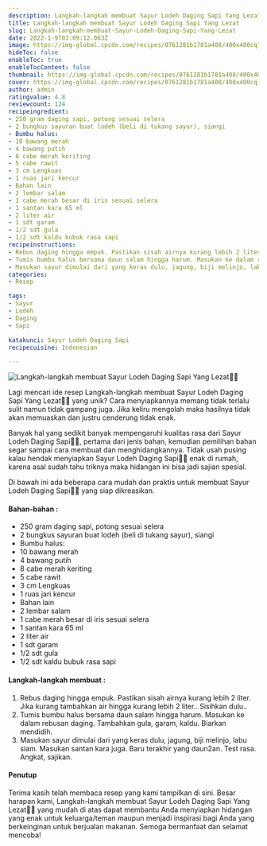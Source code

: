 ```yaml
---
description: Langkah-langkah membuat Sayur Lodeh Daging Sapi Yang Lezat"
title: Langkah-langkah membuat Sayur Lodeh Daging Sapi Yang Lezat
slug: Langkah-langkah-membuat-Sayur-Lodeh-Daging-Sapi-Yang-Lezat
date: 2022-1-9T03:09:12.063Z
image: https://img-global.cpcdn.com/recipes/0761281b1781a408/400x400cq70/photo.jpg
hideToc: false
enableToc: true
enableTocContent: false
thumbnail: https://img-global.cpcdn.com/recipes/0761281b1781a408/400x400cq70/photo.jpg
cover: https://img-global.cpcdn.com/recipes/0761281b1781a408/400x400cq70/photo.jpg
author: admin
ratingvalue: 4.8
reviewcount: 124
recipeingredient:
- 250 gram daging sapi, potong sesuai selera
- 2 bungkus sayuran buat lodeh (beli di tukang sayur), siangi
- Bumbu halus:
- 10 bawang merah
- 4 bawang putih
- 8 cabe merah keriting
- 5 cabe rawit
- 3 cm Lengkuas
- 1 ruas jari kencur
- Bahan lain
- 2 lembar salam
- 1 cabe merah besar di iris sesuai selera
- 1 santan kara 65 ml
- 2 liter air
- 1 sdt garam
- 1/2 sdt gula
- 1/2 sdt kaldu bubuk rasa sapi
recipeinstructions:
- Rebus daging hingga empuk. Pastikan sisah airnya kurang lebih 2 liter. Jika kurang tambahkan air hingga kurang lebih 2 liter.. Sisihkan dulu..
- Tumis bumbu halus bersama daun salam hingga harum. Masukan ke dalam rebusan daging. Tambahkan gula, garam, kaldu. Biarkan mendidih.
- Masukan sayur dimulai dari yang keras dulu, jagung, biji melinjo, labu siam. Masukan santan kara juga. Baru terakhir yang daun2an. Test rasa. Angkat, sajikan.
categories:
- Resep

tags:
- Sayur
- Lodeh
- Daging
- Sapi

katakunci: Sayur Lodeh Daging Sapi
recipecuisine: Indonesian

---
```


![Langkah-langkah membuat Sayur Lodeh Daging Sapi Yang Lezat👩‍🍳](https://img-global.cpcdn.com/recipes/0761281b1781a408/400x400cq70/photo.jpg)

Lagi mencari ide resep Langkah-langkah membuat Sayur Lodeh Daging Sapi Yang Lezat👩‍🍳 yang unik? Cara menyiapkannya memang tidak terlalu sulit namun tidak gampang juga. Jika keliru mengolah maka hasilnya tidak akan memuaskan dan justru cenderung tidak enak.

Banyak hal yang sedikit banyak mempengaruhi kualitas rasa dari Sayur Lodeh Daging Sapi👩‍🍳, pertama dari jenis bahan, kemudian pemilihan bahan segar sampai cara membuat dan menghidangkannya. Tidak usah pusing kalau hendak menyiapkan Sayur Lodeh Daging Sapi👩‍🍳 enak di rumah, karena asal sudah tahu triknya maka hidangan ini bisa jadi sajian spesial.

Di bawah ini ada beberapa cara mudah dan praktis untuk membuat Sayur Lodeh Daging Sapi👩‍🍳 yang siap dikreasikan.

<!--inarticleads1-->

#### Bahan-bahan :

- 250 gram daging sapi, potong sesuai selera
- 2 bungkus sayuran buat lodeh (beli di tukang sayur), siangi
- Bumbu halus:
- 10 bawang merah
- 4 bawang putih
- 8 cabe merah keriting
- 5 cabe rawit
- 3 cm Lengkuas
- 1 ruas jari kencur
- Bahan lain
- 2 lembar salam
- 1 cabe merah besar di iris sesuai selera
- 1 santan kara 65 ml
- 2 liter air
- 1 sdt garam
- 1/2 sdt gula
- 1/2 sdt kaldu bubuk rasa sapi

<!--inarticleads2-->

#### Langkah-langkah membuat :

1. Rebus daging hingga empuk. Pastikan sisah airnya kurang lebih 2 liter. Jika kurang tambahkan air hingga kurang lebih 2 liter.. Sisihkan dulu..
1. Tumis bumbu halus bersama daun salam hingga harum. Masukan ke dalam rebusan daging. Tambahkan gula, garam, kaldu. Biarkan mendidih.
1. Masukan sayur dimulai dari yang keras dulu, jagung, biji melinjo, labu siam. Masukan santan kara juga. Baru terakhir yang daun2an. Test rasa. Angkat, sajikan.

#### Penutup

Terima kasih telah membaca resep yang kami tampilkan di sini. Besar harapan kami, Langkah-langkah membuat Sayur Lodeh Daging Sapi Yang Lezat👩‍🍳 yang mudah di atas dapat membantu Anda menyiapkan hidangan yang enak untuk keluarga/teman maupun menjadi inspirasi bagi Anda yang berkeinginan untuk berjualan makanan. Semoga bermanfaat dan selamat mencoba!